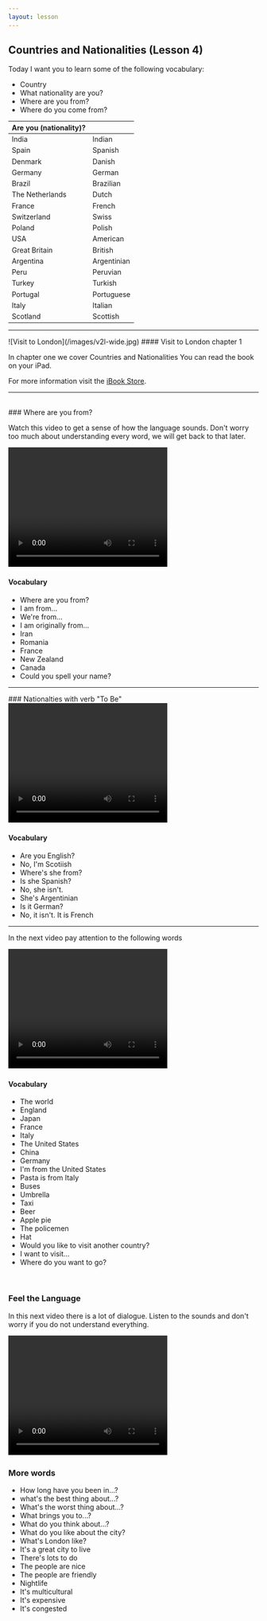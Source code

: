 ```yaml
---
layout: lesson
---
```

## Countries and Nationalities (Lesson 4)


Today I want you to learn some of the following vocabulary:
* Country
* What nationality are you?
* Where are you from?
* Where do you come from?

| Are you (nationality)?  |  |
| ---- | ---- |
| India | Indian |
| Spain | Spanish |
| Denmark | Danish |
| Germany | German |
| Brazil | Brazilian |
| The Netherlands | Dutch |
| France | French |
| Switzerland | Swiss |
| Poland | Polish |
| USA | American
| Great Britain | British |
| Argentina | Argentinian |
| Peru | Peruvian |
| Turkey | Turkish |
| Portugal | Portuguese |
| Italy | Italian |
| Scotland | Scottish |


<hr>
![Visit to London](/images/v2l-wide.jpg)
#### Visit to London chapter 1

In chapter one we cover Countries and Nationalities
You can read the book on your iPad.

For more information visit the [iBook Store](https://itunes.apple.com/us/book/portuguese-for-travelers/id568515833).

<hr>

<br class="column">
### Where are you from? 

Watch this video to get a sense of how the language sounds. Don't worry too much about understanding every word, we will get back to that later.


<video width="320" height="240" preload="none">
    <source type="video/youtube" src="http://www.youtube.com/watch?v=-9PsgBhtsnE" />
    
    
   
</video>

#### Vocabulary
* Where are you from? 
* I am from...
* We're from...
* I am originally from...
* Iran
* Romania
* France 
* New Zealand
* Canada
* Could you spell your name?

<hr>
### Nationalties with verb "To Be"

<video width="320" height="240" preload="none">
    <source type="video/youtube" src="http://www.youtube.com/watch?v=IZa3_J5QsqY" />
</video>

#### Vocabulary

* Are you English?
* No, I'm Scotiish
* Where's she from? 
* Is she Spanish?
* No, she isn't. 
* She's Argentinian
* Is it German?
* No, it isn't. It is French

<hr>

In the next video pay attention to the following words


<video width="320" height="240" preload="none">
    <source type="video/youtube" src="https://www.youtube.com/watch?v=vxj8CtcquPk" />
</video>

#### Vocabulary

* The world
* England 
* Japan 
* France
* Italy
* The United States 
* China 
* Germany
* I'm from the United States 
* Pasta is from Italy
* Buses 
* Umbrella
* Taxi 
* Beer
* Apple pie
* The policemen 
* Hat 
* Would you like to visit another country? 
* I want to visit...
* Where do you want to go? 


<br class="column">

### Feel the Language

In this next video there is a lot of dialogue. 
Listen to the sounds and don't worry if you do not understand everything.

<video width="320" height="240" preload="none">
    <source type="video/youtube" src="https://www.youtube.com/watch?v=0VIzQEBVmNI" />
</video>


<br class="column">

### More words


* How long have you been in...?
* what's the best thing about...?
* What's the worst thing about...?
* What brings you to...?
* What do you think about...?
* What do you like about the city? 
* What's London like? 
* It's a great city to live
* There's lots to do
* The people are nice
* The people are friendly
* Nightlife 
* It's multicultural 
* It's expensive
* It's congested 






